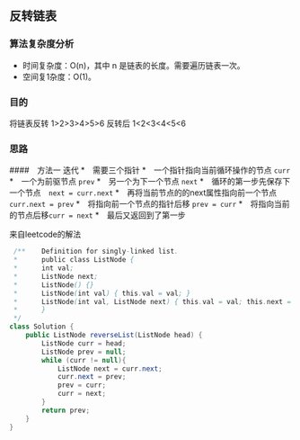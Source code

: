 ## 反转链表
    

### 算法复杂度分析
* 时间复杂度：O(n)，其中 n 是链表的长度。需要遍历链表一次。
* 空间复1杂度：O(1)。

### 目的
将链表反转
1>2>3>4>5>6
反转后
1<2<3<4<5<6

### 思路
####　方法一 迭代
*　需要三个指针
  *　一个指针指向当前循环操作的节点  `curr`
  *　一个为前驱节点    `prev`
  *　另一个为下一个节点 `next`
*　循环的第一步先保存下一个节点　`next = curr.next`
*　再将当前节点的的next属性指向前一个节点 `curr.next = prev`
*　将指向前一个节点的指针后移 `prev = curr`
*　将指向当前的节点后移`curr = next`
*　最后又返回到了第一步

来自leetcode的解法

```java
 /** 	Definition for singly-linked list.
 * 		public class ListNode {
 *     	int val;
 *     	ListNode next;
 *     	ListNode() {}
 *     	ListNode(int val) { this.val = val; }
 *     	ListNode(int val, ListNode next) { this.val = val; this.next = next; }
 * 		}
 */
class Solution {
    public ListNode reverseList(ListNode head) {
        ListNode curr = head;
        ListNode prev = null;
        while (curr != null){
            ListNode next = curr.next;
            curr.next = prev;
            prev = curr;
            curr = next;
        }
        return prev;
    }
}
```


